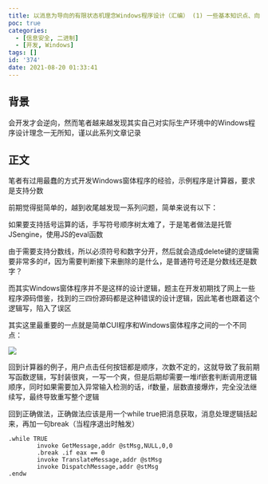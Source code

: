 ```yaml
---
title: 以消息为导向的有限状态机理念Windows程序设计（汇编） (1) 一些基本知识点、向操作系统注册一个窗口
poc: true
categories:
  - [信息安全, 二进制]
  - [开发, Windows]
tags: []
id: '374'
date: 2021-08-20 01:33:41
---
```


## 背景

会开发才会逆向，然而笔者越来越发现其实自己对实际生产环境中的Windows程序设计理念一无所知，谨以此系列文章记录

## 正文

笔者有过用最蠢的方式开发Windows窗体程序的经验，示例程序是计算器，要求是支持分数

前期觉得挺简单的，越到收尾越发现一系列问题，简单来说有以下：

如果要支持括号运算的话，手写符号顺序树太难了，于是笔者做法是托管JSengine，使用JS的eval函数

由于需要支持分数线，所以必须符号和数字分开，然后就会造成delete键的逻辑需要非常多的if，因为需要判断接下来删除的是什么，是普通符号还是分数线还是数字？

而其实Windows窗体程序并不是这样的设计逻辑，题主在开发初期找了网上一些程序源码借鉴，找到的三四份源码都是这种错误的设计逻辑，因此笔者也跟着这个逻辑写，陷入了误区

其实这里最重要的一点就是简单CUI程序和Windows窗体程序之间的一个不同点：

![](https://raw.githubusercontent.com/Valkierja/ALLPIC/main/img/202303181052750.png)

回到计算器的例子，用户点击任何按钮都是顺序，次数不定的，这就导致了我前期写函数逻辑，写封装很爽，一写一个爽，但是后期却需要一堆if嵌套判断调用逻辑顺序，同时如果需要加入异常输入检测的话，if数量，层数直接爆炸，完全没法继续写，最终导致重写整个逻辑

回到正确做法，正确做法应该是用一个while true把消息获取，消息处理逻辑括起来，再加一句break（当程序退出时触发）

```
.while TRUE
        invoke GetMessage,addr @stMsg,NULL,0,0
        .break .if eax == 0
        invoke TranslateMessage,addr @stMsg
        invoke DispatchMessage,addr @stMsg
.endw
```